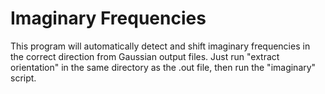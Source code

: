# Imaginary Frequencies

This program will automatically detect and shift imaginary frequencies in the correct direction from Gaussian output files. Just run "extract orientation" in the same directory as the .out file, then run the "imaginary" script. 
